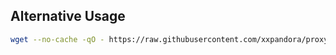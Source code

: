 
## Alternative Usage

```bash
wget --no-cache -qO - https://raw.githubusercontent.com/xxpandora/proxy-manager-sh/main/setup.sh | sh
```
